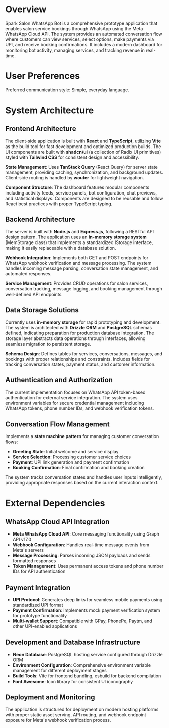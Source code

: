 # Overview

Spark Salon WhatsApp Bot is a comprehensive prototype application that enables salon service bookings through WhatsApp using the Meta WhatsApp Cloud API. The system provides an automated conversation flow where customers can view services, select options, make payments via UPI, and receive booking confirmations. It includes a modern dashboard for monitoring bot activity, managing services, and tracking revenue in real-time.

# User Preferences

Preferred communication style: Simple, everyday language.

# System Architecture

## Frontend Architecture
The client-side application is built with **React** and **TypeScript**, utilizing **Vite** as the build tool for fast development and optimized production builds. The UI components are built with **shadcn/ui** (a collection of Radix UI primitives) styled with **Tailwind CSS** for consistent design and accessibility.

**State Management**: Uses **TanStack Query** (React Query) for server state management, providing caching, synchronization, and background updates. Client-side routing is handled by **wouter** for lightweight navigation.

**Component Structure**: The dashboard features modular components including activity feeds, service panels, bot configuration, chat previews, and statistical displays. Components are designed to be reusable and follow React best practices with proper TypeScript typing.

## Backend Architecture
The server is built with **Node.js** and **Express.js**, following a RESTful API design pattern. The application uses an **in-memory storage system** (MemStorage class) that implements a standardized IStorage interface, making it easily replaceable with a database solution.

**Webhook Integration**: Implements both GET and POST endpoints for WhatsApp webhook verification and message processing. The system handles incoming message parsing, conversation state management, and automated responses.

**Service Management**: Provides CRUD operations for salon services, conversation tracking, message logging, and booking management through well-defined API endpoints.

## Data Storage Solutions
Currently uses **in-memory storage** for rapid prototyping and development. The system is architected with **Drizzle ORM** and **PostgreSQL** schemas defined, indicating preparation for production database integration. The storage layer abstracts data operations through interfaces, allowing seamless migration to persistent storage.

**Schema Design**: Defines tables for services, conversations, messages, and bookings with proper relationships and constraints. Includes fields for tracking conversation states, payment status, and customer information.

## Authentication and Authorization
The current implementation focuses on WhatsApp API token-based authentication for external service integration. The system uses environment variables for secure credential management including WhatsApp tokens, phone number IDs, and webhook verification tokens.

## Conversation Flow Management
Implements a **state machine pattern** for managing customer conversation flows:
- **Greeting State**: Initial welcome and service display
- **Service Selection**: Processing customer service choices
- **Payment**: UPI link generation and payment confirmation
- **Booking Confirmation**: Final confirmation and booking creation

The system tracks conversation states and handles user inputs intelligently, providing appropriate responses based on the current interaction context.

# External Dependencies

## WhatsApp Cloud API Integration
- **Meta WhatsApp Cloud API**: Core messaging functionality using Graph API v17.0
- **Webhook Configuration**: Handles real-time message events from Meta's servers
- **Message Processing**: Parses incoming JSON payloads and sends formatted responses
- **Token Management**: Uses permanent access tokens and phone number IDs for API authentication

## Payment Integration
- **UPI Protocol**: Generates deep links for seamless mobile payments using standardized UPI format
- **Payment Confirmation**: Implements mock payment verification system for prototype functionality
- **Multi-wallet Support**: Compatible with GPay, PhonePe, Paytm, and other UPI-enabled applications

## Development and Database Infrastructure
- **Neon Database**: PostgreSQL hosting service configured through Drizzle ORM
- **Environment Configuration**: Comprehensive environment variable management for different deployment stages
- **Build Tools**: Vite for frontend bundling, esbuild for backend compilation
- **Font Awesome**: Icon library for consistent UI iconography

## Deployment and Monitoring
The application is structured for deployment on modern hosting platforms with proper static asset serving, API routing, and webhook endpoint exposure for Meta's webhook verification process.